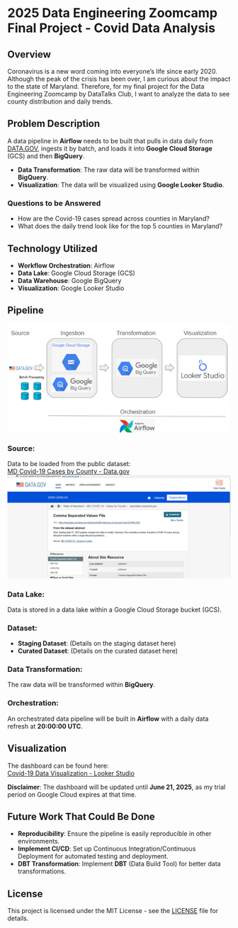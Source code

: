 # 2025 Data Engineering Zoomcamp Final Project - Covid Data Analysis

## Overview

Coronavirus is a new word coming into everyone’s life since early 2020. Although the peak of the crisis has been over, I am curious about the impact to the state of Maryland. Therefore, for my final project for the Data Engineering Zoomcamp by DataTalks Club, I want to analyze the data to see county distribution and daily trends.

## Problem Description

A data pipeline in **Airflow** needs to be built that pulls in data daily from [DATA.GOV](https://catalog.data.gov/dataset/md-covid-19-cases-by-county), ingests it by batch, and loads it into **Google Cloud Storage** (GCS) and then **BigQuery**.

- **Data Transformation**: The raw data will be transformed within **BigQuery**.
- **Visualization**: The data will be visualized using **Google Looker Studio**.

### Questions to be Answered

- How are the Covid-19 cases spread across counties in Maryland?
- What does the daily trend look like for the top 5 counties in Maryland?

## Technology Utilized

- **Workflow Orchestration**: Airflow
- **Data Lake**: Google Cloud Storage (GCS)
- **Data Warehouse**: Google BigQuery
- **Visualization**: Google Looker Studio

## Pipeline
![Covid Data Pipeline](./images/Pipeline.png)

### Source:
Data to be loaded from the public dataset:  
[MD Covid-19 Cases by County - Data.gov](https://catalog.data.gov/dataset/md-covid-19-cases-by-county)
![Covid Data Pipeline](./images/Source.png)

### Data Lake:
Data is stored in a data lake within a Google Cloud Storage bucket (GCS).

### Dataset:

- **Staging Dataset**: (Details on the staging dataset here)
- **Curated Dataset**: (Details on the curated dataset here)

### Data Transformation:
The raw data will be transformed within **BigQuery**.

### Orchestration:
An orchestrated data pipeline will be built in **Airflow** with a daily data refresh at **20:00:00 UTC**.

## Visualization

The dashboard can be found here:  
[Covid-19 Data Visualization - Looker Studio](https://lookerstudio.google.com/reporting/0876bd1f-5d04-430c-9dd4-a4594d786d83/page/p_gv11gmiyqd)

**Disclaimer**: The dashboard will be updated until **June 21, 2025**, as my trial period on Google Cloud expires at that time.

## Future Work That Could Be Done

- **Reproducibility**: Ensure the pipeline is easily reproducible in other environments.
- **Implement CI/CD**: Set up Continuous Integration/Continuous Deployment for automated testing and deployment.
- **DBT Transformation**: Implement **DBT** (Data Build Tool) for better data transformations.

## License

This project is licensed under the MIT License - see the [LICENSE](LICENSE) file for details.
